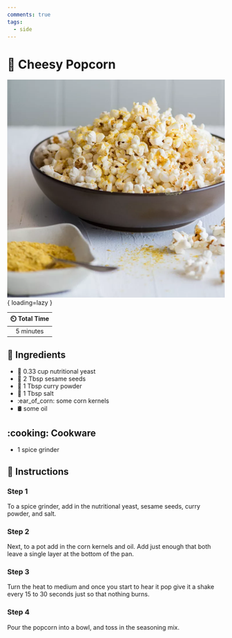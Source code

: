```yaml
---
comments: true
tags:
  - side
---
```

# :popcorn: Cheesy Popcorn

![Cheesy Popcorn][1]{ loading=lazy }

| :timer_clock: Total Time |
|:-----------------------: |
| 5 minutes |

## :salt: Ingredients

- :microbe: 0.33 cup nutritional yeast
- :seedling: 2 Tbsp sesame seeds
- :curry: 1 Tbsp curry powder
- :salt: 1 Tbsp salt
- :ear_of_corn: some corn kernels
- :oil_drum: some oil

## :cooking: Cookware

- 1 spice grinder

## :pencil: Instructions

### Step 1

To a spice grinder, add in the nutritional yeast, sesame seeds, curry powder, and salt.

### Step 2

Next, to a pot add in the corn kernels and oil. Add just enough that both leave a single layer at the bottom of the pan.

### Step 3

Turn the heat to medium and once you start to hear it pop give it a shake every 15 to 30 seconds just so that nothing
burns.

### Step 4

Pour the popcorn into a bowl, and toss in the seasoning mix.

[1]: <../assets/images/cheesy-popcorn.jpg>
